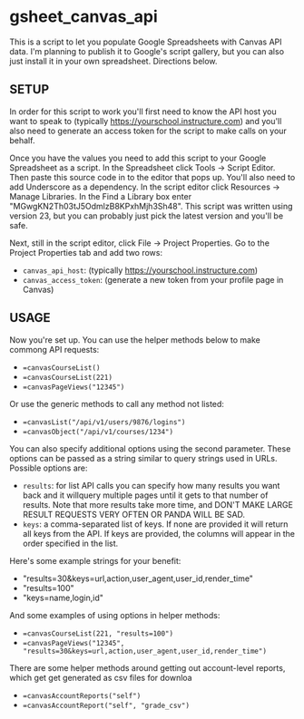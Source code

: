 gsheet_canvas_api
=================

This is a script to let you populate Google Spreadsheets with Canvas API data. I'm 
planning to publish it to Google's script gallery, but you can also just install it
in your own spreadsheet. Directions below.

## SETUP

In order for this script to work you'll first need to know the API host you want to 
speak to (typically https://yourschool.instructure.com) and you'll also need to 
generate an access token for the script to make calls on your behalf.

Once you have the values you need to add this script to your Google Spreadsheet as a 
script. In the Spreadsheet click Tools -> Script Editor. Then paste this source 
code in to the editor that pops up. You'll also need to add Underscore as a dependency. 
In the script editor click Resources -> Manage Libraries. In the Find a Library box 
enter "MGwgKN2Th03tJ5OdmlzB8KPxhMjh3Sh48". This script was written using version 23, 
but you can probably just pick the latest version and you'll be safe.

Next, still in the script editor, click File -> Project Properties. Go to the Project 
Properties tab and add two rows:

- `canvas_api_host`: (typically https://yourschool.instructure.com)
- `canvas_access_token`: (generate a new token from your profile page in Canvas)

## USAGE

Now you're set up. You can use the helper methods below to make commong API requests:

- `=canvasCourseList()`
- `=canvasCourseList(221)`
- `=canvasPageViews("12345")`

Or use the generic methods to call any method not listed:

- `=canvasList("/api/v1/users/9876/logins")`
- `=canvasObject("/api/v1/courses/1234")`

You can also specify additional options using the second parameter. These options can 
be passed as a string similar to query strings used in URLs. Possible options are:
 
- `results`: for list API calls you can specify how many results you want back and it willquery 
  multiple pages until it gets to that number of results. Note that more results take more time, 
  and DON'T MAKE LARGE RESULT REQUESTS VERY OFTEN OR 
  PANDA WILL BE SAD.
- `keys`: a comma-separated list of keys. If none are provided it will return all keys from 
  the API. If keys are provided, the columns will appear in the order specified 
  in the list.

Here's some example strings for your benefit:

- "results=30&keys=url,action,user_agent,user_id,render_time"
- "results=100"
- "keys=name,login,id"

And some examples of using options in helper methods:
- `=canvasCourseList(221, "results=100")`
- `=canvasPageViews("12345", "results=30&keys=url,action,user_agent,user_id,render_time")`

There are some helper methods around getting out account-level reports, which get
get generated as csv files for downloa
- `=canvasAccountReports("self")`
- `=canvasAccountReport("self", "grade_csv")`
